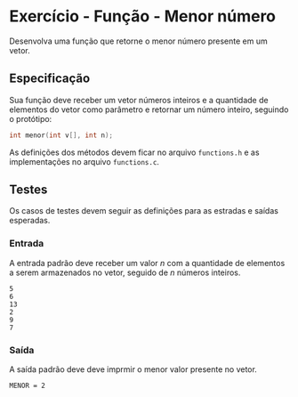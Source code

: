 # Exercício - Função - Menor número

Desenvolva uma função que retorne o menor número presente em um vetor.

## Especificação

Sua função deve receber um vetor números inteiros e a quantidade de elementos do vetor como parâmetro e retornar um número inteiro, seguindo o protótipo:

```c
int menor(int v[], int n);
```

As definições dos métodos devem ficar no arquivo `functions.h` e as implementações no arquivo `functions.c`.

## Testes

Os casos de testes devem seguir as definições para as estradas e saídas esperadas.

### Entrada

A entrada padrão deve receber um valor $n$ com a quantidade de elementos a serem armazenados no vetor, seguido de $n$ números inteiros.

```
5
6
13
2
9
7
```

### Saída

A saída padrão deve deve imprmir o menor valor presente no vetor.

```
MENOR = 2
```